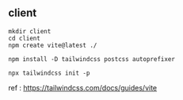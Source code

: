 ## client

```
mkdir client
cd client
npm create vite@latest ./

npm install -D tailwindcss postcss autoprefixer

npx tailwindcss init -p
```

ref : https://tailwindcss.com/docs/guides/vite
